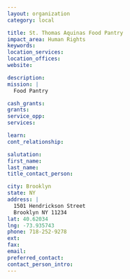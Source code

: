 ```yaml
---
layout: organization
category: local

title: St. Thomas Aquinas Food Pantry
impact_area: Human Rights
keywords: 
location_services: 
location_offices: 
website: 

description: 
mission: |
  Food Pantry

cash_grants: 
grants: 
service_opp: 
services: 

learn: 
cont_relationship: 

salutation: 
first_name: 
last_name: 
title_contact_person: 

city: Brooklyn
state: NY
address: |
  1501 Hendrickson Street    
  Brooklyn NY 11234
lat: 40.62034
lng: -73.935743
phone: 718-252-9278
ext: 
fax: 
email: 
preferred_contact: 
contact_person_intro: 
---
```

